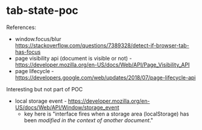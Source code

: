 # tab-state-poc

References:

- window.focus/blur https://stackoverflow.com/questions/7389328/detect-if-browser-tab-has-focus
- page visibility api (document is visible or not) - https://developer.mozilla.org/en-US/docs/Web/API/Page_Visibility_API
- page lifecycle - https://developers.google.com/web/updates/2018/07/page-lifecycle-api

Interesting but not part of POC

- local storage event - https://developer.mozilla.org/en-US/docs/Web/API/Window/storage_event
  - key here is "interface fires when a storage area (localStorage) has been _modified in the context of another document_."
